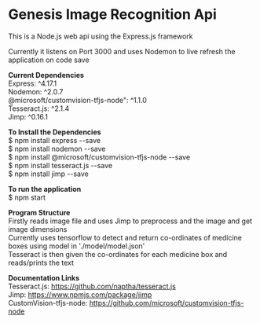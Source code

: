 # Genesis Image Recognition Api

This is a Node.js web api using the Express.js framework

Currently it listens on Port 3000 and uses Nodemon to live refresh the application on code save


**Current Dependencies** <br>
   Express: ^4.17.1 <br>
   Nodemon: ^2.0.7 <br>
   @microsoft/customvision-tfjs-node": ^1.1.0<br>
   Tesseract.js: ^2.1.4 <br>
   Jimp: ^0.16.1<br>

**To Install the Dependencies** <br>
$ npm install express --save <br>
$ npm install nodemon --save <br>
$ npm install @microsoft/customvision-tfjs-node --save <br>
$ npm install tesseract.js --save <br>
$ npm install jimp --save <br>

**To run the application** <br>
$ npm start  <br>

**Program Structure** <br>
Firstly reads image file and uses Jimp to preprocess and the image and get image dimensions <br>
Currently uses tensorflow to detect and return co-ordinates of medicine boxes using model in './model/model.json' <br>
Tesseract is then given the co-ordinates for each medicine box and reads/prints the text <br>

**Documentation Links** <br>
Tesseract.js: https://github.com/naptha/tesseract.js <br>
Jimp: https://www.npmjs.com/package/jimp <br>
CustomVision-tfjs-node: https://github.com/microsoft/customvision-tfjs-node <br>
